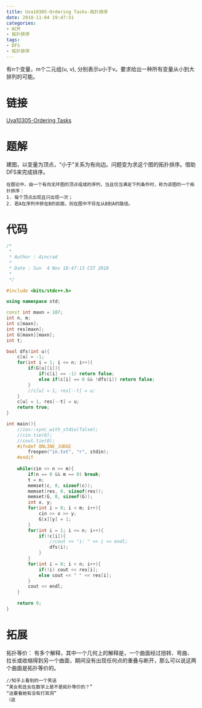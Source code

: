```yaml
---
title: Uva10305-Ordering Tasks-拓扑排序
date: 2018-11-04 19:47:51
categories:
- ACM
- 拓扑排序
tags:
- DFS
- 拓扑排序
---
```

有n个变量，m个二元组(u, v), 分别表示u小于v。要求给出一种所有变量从小到大排列的可能。
<!--more-->
# 链接
[Uva10305-Ordering Tasks](https://vjudge.net/problem/UVA-10305)
# 题解
建图，以变量为顶点，“小于”关系为有向边。问题变为求这个图的拓扑排序。借助DFS来完成排序。
```
在图论中，由一个有向无环图的顶点组成的序列，当且仅当满足下列条件时，称为该图的一个拓扑排序：
1. 每个顶点出现且只出现一次；
2. 若A在序列中排在B的前面，则在图中不存在从B到A的路径。
```
# 代码
```C++
/*
 *
 * Author : Aincrad
 *
 * Date : Sun  4 Nov 18:47:13 CST 2018
 *
 */
 
#include <bits/stdc++.h>

using namespace std;

const int maxn = 107;
int n, m;
int c[maxn];
int res[maxn];
int G[maxn][maxn];
int t;

bool dfs(int u){
    c[u] = -1;
    for(int i = 1; i <= n; i++){
        if(G[u][i]){
            if(c[i] == -1) return false;
            else if(c[i] == 0 && !dfs(i)) return false;
        }
        //c[u] = 1, res[--t] = u;
    }
    c[u] = 1, res[--t] = u;
    return true;
}

int main(){
    //ios::sync_with_stdio(false);
    //cin.tie(0);
    //cout.tie(0);
    #ifndef ONLINE_JUDGE
        freopen("in.txt", "r", stdin);
    #endif
    
    while(cin >> n >> m){
        if(n == 0 && m == 0) break;
        t = n;
        memset(c, 0, sizeof(c));
        memset(res, 0, sizeof(res));
        memset(G, 0, sizeof(G));
        int x, y;
        for(int i = 0; i < m; i++){
            cin >> x >> y;
            G[x][y] = 1;
        }
        for(int i = 1; i <= n; i++){
            if(!c[i]){
                //cout << "i: " << i << endl;
                dfs(i);
            }
        }
        for(int i = 0; i < n; i++){
            if(!i) cout << res[i];
            else cout << " " << res[i];
        }
        cout << endl;
    }
    
    return 0;
}
```
# 拓展
拓扑等价：
有多个解释，其中一个几何上的解释是，一个曲面经过扭转、弯曲、拉长或收缩得到另一个曲面，期间没有出现任何点的重叠与断开，那么可以说这两个曲面是拓扑等价的。
```
//知乎上看到的一个笑话
“美女和丑女在数学上是不是拓扑等价的？”
“这要看她有没有打耳洞”
（逃
```